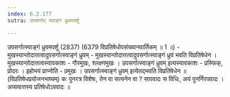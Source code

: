 ```yaml
---
index: 6.2.177
sutra: उपसर्गात् स्वाङ्गं ध्रुवमपर्शु

---
```

उपसर्गात्स्वाङ्गं ध्रुवमपर्शु (2837) (6379 विप्रतिषेधोपसंख्यानवार्तिकम् ॥ 1 ॥) - मुखस्यान्तोदात्तत्वादुपसर्गात्स्वाङ्गं ध्रुवम् - मुखस्यान्तोदात्तत्वादुपसर्गात्स्वाङ्गं ध्रुवं भवति विप्रतिषेधेन । मुखस्यान्तोदात्तत्वस्यावकाशः - गौरमुखः, श्लक्ष्णमुखः । उपसर्गात्स्वाङ्गं ध्रुवम् इत्यस्यावकाशः - प्रस्फिक्, प्रोदरः । इहोभयं प्राप्नोति - प्रमुखः । उपसर्गात्स्वाङ्गं ध्रुवम् इत्येतद्भवति विप्रतिषेधेन ॥ (विप्रतिषेधप्रयोजनभाष्यम्) कः पुनरत्र विशेषः, तेन वा सत्यनेन वा ? सापवादः स विधिः, अयं पुनर्निरपवादः । अव्ययात्तस्य प्रतिषेधोऽपवादः ॥